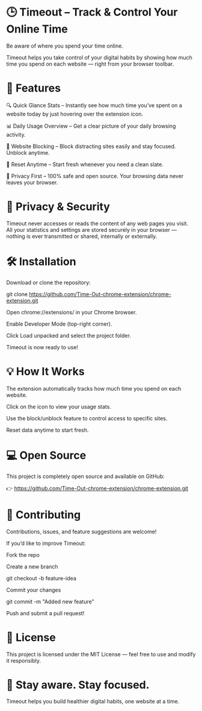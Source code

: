 # 🕒 Timeout – Track & Control Your Online Time

Be aware of where you spend your time online.

Timeout helps you take control of your digital habits by showing how much time you spend on each website — right from your browser toolbar.

# 🌟 Features

🔍 Quick Glance Stats – Instantly see how much time you’ve spent on a website today by just hovering over the extension icon.

📊 Daily Usage Overview – Get a clear picture of your daily browsing activity.

🚫 Website Blocking – Block distracting sites easily and stay focused. Unblock anytime.

🔄 Reset Anytime – Start fresh whenever you need a clean slate.

🧩 Privacy First – 100% safe and open source. Your browsing data never leaves your browser.

# 🔐 Privacy & Security
Timeout never accesses or reads the content of any web pages you visit.
All your statistics and settings are stored securely in your browser — nothing is ever transmitted or shared, internally or externally.

# 🛠️ Installation

Download or clone the repository:

git clone https://github.com/Time-Out-chrome-extension/chrome-extension.git

Open chrome://extensions/ in your Chrome browser.

Enable Developer Mode (top-right corner).

Click Load unpacked and select the project folder.

Timeout is now ready to use!

# 💡 How It Works

The extension automatically tracks how much time you spend on each website.

Click on the icon to view your usage stats.

Use the block/unblock feature to control access to specific sites.

Reset data anytime to start fresh.

# 💻 Open Source

This project is completely open source and available on GitHub:

👉 https://github.com/Time-Out-chrome-extension/chrome-extension.git

# 🤝 Contributing
Contributions, issues, and feature suggestions are welcome!

If you’d like to improve Timeout:

Fork the repo

Create a new branch

git checkout -b feature-idea

Commit your changes

git commit -m "Added new feature"

Push and submit a pull request!

# 🧭 License
This project is licensed under the MIT License — feel free to use and modify it responsibly.

# 🧠 Stay aware. Stay focused.
Timeout helps you build healthier digital habits, one website at a time.
